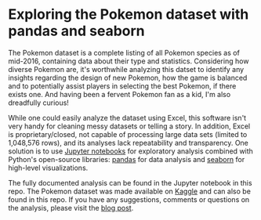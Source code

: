 # Exploring the Pokemon dataset with pandas and seaborn
The Pokemon dataset is a complete listing of all Pokemon species as of mid-2016, containing data about their type and statistics. Considering how diverse Pokemon are, it's worthwhile analyzing this datset to identify any insights regarding the design of new Pokemon, how the game is balanced and to potentially assist players in selecting the best Pokemon, if there exists one. And having been a fervent Pokemon fan as a kid, I'm also dreadfully curious!

While one could easily analyze the dataset using Excel, this software isn't very handy for cleaning messy datasets or telling a story. In addition, Excel is proprietary/closed, not capable of processing large data sets (limited to 1,048,576 rows), and its analyses lack repeatability and transparency. One solution is to use [Jupyter notebooks](http://jupyter.org/) for exploratory analysis combined with Python's open-source libraries: [pandas](http://pandas.pydata.org/pandas-docs/stable/index.html) for data analysis and [seaborn](http://seaborn.pydata.org/index.html) for high-level visualizations.

The fully documented analysis can be found in the Jupyter notebook in this repo. The Pokemon dataset was made available on [Kaggle](https://www.kaggle.com/abcsds/pokemon) and can also be found in this repo. If you have any suggestions, comments or questions on the analysis, please visit the [blog post](http://machinemadephd.com/posts/exploring-pokemon-dataset).
